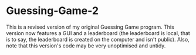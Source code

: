 # Guessing-Game-2
This is a revised version of my original Guessing Game program. This version now features a GUI and a leaderboard (the leaderboard is local, that is to say, the leaderboard is created on the computer and isn't public). Also, note that this version's code may be very unoptimised and untidy.
